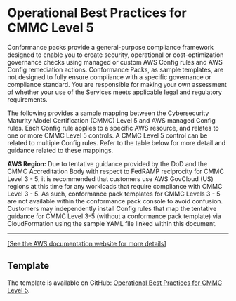 # Operational Best Practices for CMMC Level 5<a name="operational-best-practices-for-cmmc_level_5"></a>

Conformance packs provide a general\-purpose compliance framework designed to enable you to create security, operational or cost\-optimization governance checks using managed or custom AWS Config rules and AWS Config remediation actions\. Conformance Packs, as sample templates, are not designed to fully ensure compliance with a specific governance or compliance standard\. You are responsible for making your own assessment of whether your use of the Services meets applicable legal and regulatory requirements\.

The following provides a sample mapping between the Cybersecurity Maturity Model Certification \(CMMC\) Level 5 and AWS managed Config rules\. Each Config rule applies to a specific AWS resource, and relates to one or more CMMC Level 5 controls\. A CMMC Level 5 control can be related to multiple Config rules\. Refer to the table below for more detail and guidance related to these mappings\.

**AWS Region:** Due to tentative guidance provided by the DoD and the CMMC Accreditation Body with respect to FedRAMP reciprocity for CMMC Level 3 \- 5, it is recommended that customers use AWS GovCloud \(US\) regions at this time for any workloads that require compliance with CMMC Level 3 \- 5\. As such, conformance pack templates for CMMC Levels 3 \- 5 are not available within the conformance pack console to avoid confusion\. Customers may independently install Config rules that map the tentative guidance for CMMC Level 3\-5 \(without a conformance pack template\) via CloudFormation using the sample YAML file linked within this document\.


****  
[\[See the AWS documentation website for more details\]](http://docs.aws.amazon.com/config/latest/developerguide/operational-best-practices-for-cmmc_level_5.html)

## Template<a name="cmmc_level_5-conformance-pack-sample"></a>

The template is available on GitHub: [Operational Best Practices for CMMC Level 5](https://github.com/awslabs/aws-config-rules/blob/master/aws-config-conformance-packs/Operational-Best-Practices-for-CMMC-Level-5.yaml)\.